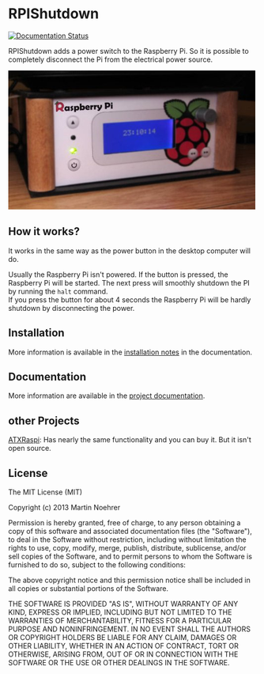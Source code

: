 RPIShutdown
===========

[![Documentation Status](https://readthedocs.org/projects/rpishutdown/badge/?version=latest)](http://rpishutdown.readthedocs.org/)


RPIShutdown adds a power switch to the Raspberry Pi. So it is possible to completely 
disconnect the Pi from the electrical power source.

![](https://github.com/matrixx567/RPIShutdown/blob/master/docs/source/_static/images/RPIShutdown.JPG)

How it works?
-------------
It works in the same way as the power button in the desktop computer will do.

Usually the Raspberry Pi isn't powered. If the button is pressed, the Raspberry Pi will be started.
The next press will smoothly shutdown the PI by running the `halt` command.  
If you press the button for about 4 seconds the Raspberry Pi will be hardly shutdown by 
disconnecting the power.


Installation
-------------
More information is available in the [installation notes](http://rpishutdown.readthedocs.org/content/installation-notes.html) in the documentation.


Documentation
--------------
More information are available in the [project documentation](http://rpishutdown.readthedocs.org).


other Projects
--------------

[ATXRaspi](http://lowpowerlab.com/atxraspi/): Has nearly the same functionality and you can buy it. 
But it isn't open source.

License
--------------
The MIT License (MIT)

Copyright (c) 2013 Martin Noehrer

Permission is hereby granted, free of charge, to any person obtaining a copy of
this software and associated documentation files (the "Software"), to deal in
the Software without restriction, including without limitation the rights to
use, copy, modify, merge, publish, distribute, sublicense, and/or sell copies of
the Software, and to permit persons to whom the Software is furnished to do so,
subject to the following conditions:

The above copyright notice and this permission notice shall be included in all
copies or substantial portions of the Software.

THE SOFTWARE IS PROVIDED "AS IS", WITHOUT WARRANTY OF ANY KIND, EXPRESS OR
IMPLIED, INCLUDING BUT NOT LIMITED TO THE WARRANTIES OF MERCHANTABILITY, FITNESS
FOR A PARTICULAR PURPOSE AND NONINFRINGEMENT. IN NO EVENT SHALL THE AUTHORS OR
COPYRIGHT HOLDERS BE LIABLE FOR ANY CLAIM, DAMAGES OR OTHER LIABILITY, WHETHER
IN AN ACTION OF CONTRACT, TORT OR OTHERWISE, ARISING FROM, OUT OF OR IN
CONNECTION WITH THE SOFTWARE OR THE USE OR OTHER DEALINGS IN THE SOFTWARE.
